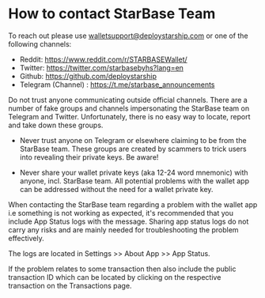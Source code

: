 # How to contact StarBase Team

To reach out please use walletsupport@deploystarship.com or one of the following channels:

- Reddit: https://www.reddit.com/r/STARBASEWallet/
- Twitter: https://twitter.com/starbasebyhs?lang=en
- Github: https://github.com/deploystarship
- Telegram (Channel) : https://t.me/starbase_announcements

Do not trust anyone communicating outside official channels. There are a number of fake groups and channels impersonating the StarBase team on Telegram and Twitter. Unfortunately, there is no easy way to locate, report and take down these groups.

- Never trust anyone on Telegram or elsewhere claiming to be from the StarBase team. These groups are created by scammers to trick users into revealing their private keys. Be aware!

- Never share your wallet private keys (aka 12-24 word mnemonic) with anyone, incl. StarBase team. All potential problems with the wallet app can be addressed without the need for a wallet private key.

When contacting the StarBase team regarding a problem with the wallet app i.e something is not working as expected, it's recommended that you include App Status logs with the message. Sharing app status logs do not carry any risks and are mainly needed for troubleshooting the problem effectively.

The logs are located in Settings >> About App >> App Status.

If the problem relates to some transaction then also include the public transaction ID which can be located by clicking on the respective transaction on the Transactions page.

